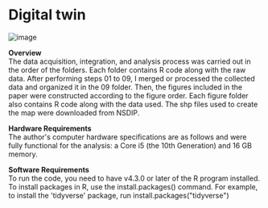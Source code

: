 # Digital twin
![image](https://github.com/heoseong/Digital_twin/assets/73275823/42463c14-d1ca-4176-b0c3-cbb65984207b)


<b> Overview </b></br>
The data acquisition, integration, and analysis process was carried out in the order of the folders. Each folder contains R code along with the raw data. After performing steps 01 to 09, I merged or processed the collected data and organized it in the 09 folder. Then, the figures included in the paper were constructed according to the figure order. Each figure folder also contains R code along with the data used. The shp files used to create the map were downloaded from NSDIP.


<b> Hardware Requirements </b></br>
The author's computer hardware specifications are as follows and were fully functional for the analysis: a Core i5 (the 10th Generation) and 16 GB memory.


<b> Software Requirements </b></br>
To run the code, you need to have v4.3.0 or later of the R program installed. To install packages in R, use the install.packages() command. For example, to install the 'tidyverse' package, run install.packages("tidyverse")

